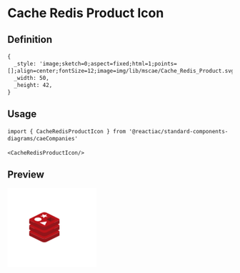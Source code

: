 # Cache Redis Product Icon

## Definition

```
{
  _style: 'image;sketch=0;aspect=fixed;html=1;points=[];align=center;fontSize=12;image=img/lib/mscae/Cache_Redis_Product.svg;strokeColor=none;',
  _width: 50,
  _height: 42,
}
```

## Usage

```
import { CacheRedisProductIcon } from '@reactiac/standard-components-diagrams/caeCompanies'

<CacheRedisProductIcon/>
```

## Preview

<img src="./cache-redis-product-icon.png" width="200"/>
